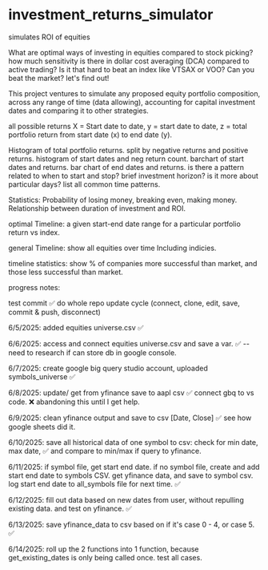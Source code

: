 # investment_returns_simulator
simulates ROI of equities


What are optimal ways of investing in equities  compared to stock picking?
how much sensitivity is there in dollar cost averaging (DCA) compared to active trading?
Is it that hard to beat an index like VTSAX or VOO? Can you beat the market? let's find out!

This project ventures to simulate any proposed equity portfolio composition, across any range of time (data allowing), accounting for capital investment dates and comparing it to other strategies. 

all possible returns
X = Start date to date, y = start date to date, z = total portfolio return from start date (x) to end date (y). 

Histogram of total portfolio returns. split by negative returns and positive returns. histogram of start dates and neg return count. barchart of start dates and returns. bar chart of end dates and returns. is there a pattern related to when to start and stop? brief investment horizon? is it more about particular days? list all common time patterns. 

Statistics:
Probability of losing money, breaking even, making money.  
Relationship between duration of investment and ROI.  

optimal Timeline:
a given start-end date range for a particular portfolio return vs index.

general Timeline:
show all equities over time Including indicies. 

timeline statistics:
show % of companies more successful than market, and those less successful than market.

progress notes:

test commit ✅
do whole repo update cycle (connect, clone, edit, save, commit & push, disconnect)

6/5/2025: added equities universe.csv ✅

6/6/2025: access and connect equities universe.csv and save a var. ✅ -- need to research if can store db in google console.

6/7/2025: create google big query studio account, uploaded symbols_universe ✅

6/8/2025: update/ get from yfinance save to aapl csv ✅ connect gbq to vs code. ❌ abandoning this until I get help. 

6/9/2025: clean yfinance output and save to csv [Date, Close] ✅ see how google sheets did it.

6/10/2025: save all historical data of one symbol to csv: check for min date, max date, ✅ and compare to min/max if query to yfinance. 

6/11/2025: if symbol file, get start end date.  if no symbol file, create and add start end date to symbols CSV. get yfinance data, and save to symbol csv. log start end date to all_symbols file for next time. ✅

6/12/2025: fill out data based on new dates from user, without repulling existing data. and test on yfinance. ✅

6/13/2025: save yfinance_data to csv based on if it's case 0 - 4, or case 5.  ✅

6/14/2025: roll up the 2 functions into 1 function, because get_existing_dates is only being called once.  test all cases.  


